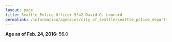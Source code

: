 ```yaml
---
layout: page
title: Seattle Police Officer 5342 David O. Leonard
permalink: /information/agencies/city_of_seattle/seattle_police_department/copbook/5342/
---
```


**Age as of Feb. 24, 2016:** 56.0
